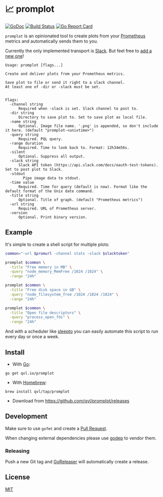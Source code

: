 #  :chart_with_upwards_trend: promplot

[![GoDoc](https://godoc.org/qvl.io/promplot?status.svg)](https://godoc.org/qvl.io/promplot)
[![Build Status](https://travis-ci.org/qvl/promplot.svg?branch=master)](https://travis-ci.org/qvl/promplot)
[![Go Report Card](https://goreportcard.com/badge/qvl.io/promplot)](https://goreportcard.com/report/qvl.io/promplot)


`promplot` is an opinionated tool to create plots from your [Prometheus](https://prometheus.io/) metrics and automatically sends them to you.

Currently the only implemented transport is [Slack](https://slack.com/).
But feel free to [add a new one](#development)!


    Usage: promplot [flags...]

    Create and deliver plots from your Prometheus metrics.

    Save plot to file or send it right to a slack channel.
    At least one of -dir or -slack must be set.


    Flags:
      -channel string
          Required when -slack is set. Slack channel to post to.
      -dir string
          Directory to save plot to. Set to save plot as local file.
      -name string
          Optional. Image file name. '.png' is appended, so don't include it here. (default "promplot-<unixtime>")
      -query string
          Required. PQL query.
      -range duration
          Required. Time to look back to. Format: 12h34m56s.
      -silent
          Optional. Suppress all output.
      -slack string
          Slack API token (https://api.slack.com/docs/oauth-test-tokens). Set to post plot to Slack.
      -stdout
            Pipe image data to stdout.
      -time value
          Required. Time for query (default is now). Format like the default format of the Unix date command.
      -title string
          Optional. Title of graph. (default "Prometheus metrics")
      -url string
          Required. URL of Prometheus server.
      -version
          Optional. Print binary version.


## Example

It's simple to create a shell script for multiple plots:

```sh
common="-url $promurl -channel stats -slack $slacktoken"

promplot $common \
  -title "Free memory in MB" \
  -query "node_memory_MemFree /1024 /1024" \
  -range "24h"

promplot $common \
  -title "Free disk space in GB" \
  -query "node_filesystem_free /1024 /1024 /1024" \
  -range "24h"

promplot $common \
  -title "Open file descriptors" \
  -query "process_open_fds" \
  -range "24h"
```

And with a scheduler like [sleepto](https://qvl.io/sleepto) you can easily automate this script to run every day or once a week.


## Install

- With [Go](https://golang.org/):
```
go get qvl.io/promplot
```

- With [Homebrew](http://brew.sh/):
```
brew install qvl/tap/promplot
```

- Download from https://github.com/qvl/promplot/releases



## Development

Make sure to use `gofmt` and create a [Pull Request](https://github.com/qvl/promplot/pulls).

When changing external dependencies please use [godep](https://github.com/tools/godep/) to vendor them.


### Releasing

Push a new Git tag and [GoReleaser](https://github.com/goreleaser/releaser) will automatically create a release.


## License

[MIT](./license)
